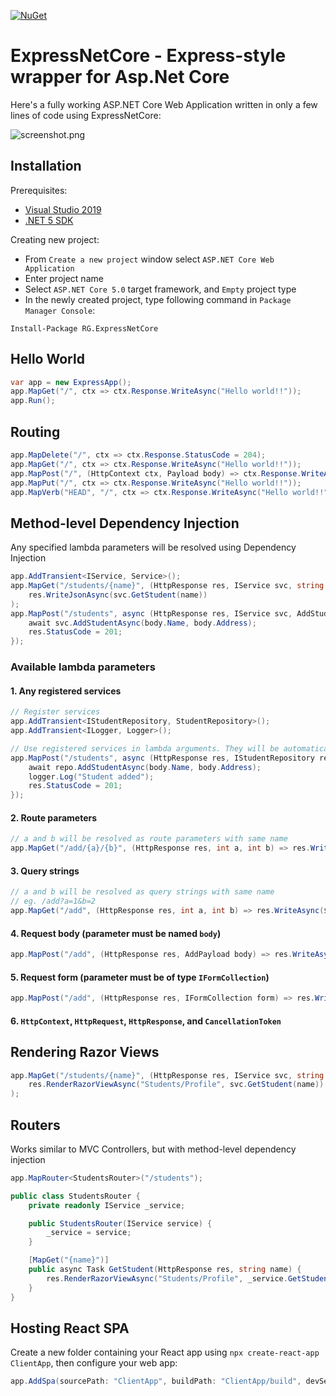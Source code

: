 [![NuGet](https://img.shields.io/nuget/v/RG.ExpressNetCore.svg)](https://www.nuget.org/packages/RG.ExpressNetCore/)

# ExpressNetCore - Express-style wrapper for Asp.Net Core

Here's a fully working ASP.NET Core Web Application written in only a few lines of code using ExpressNetCore:

![screenshot.png](https://raw.githubusercontent.com/ronnygunawan/express-netcore/master/screenshot.png)

## Installation
Prerequisites:
- [Visual Studio 2019](https://visualstudio.microsoft.com/vs/)
- [.NET 5 SDK](https://dotnet.microsoft.com/download/dotnet/5.0)

Creating new project:
- From `Create a new project` window select `ASP.NET Core Web Application`
- Enter project name
- Select `ASP.NET Core 5.0` target framework, and `Empty` project type
- In the newly created project, type following command in `Package Manager Console`:
```
Install-Package RG.ExpressNetCore
```

## Hello World

```cs
var app = new ExpressApp();
app.MapGet("/", ctx => ctx.Response.WriteAsync("Hello world!!"));
app.Run();
```

## Routing

```cs
app.MapDelete("/", ctx => ctx.Response.StatusCode = 204);
app.MapGet("/", ctx => ctx.Response.WriteAsync("Hello world!!"));
app.MapPost("/", (HttpContext ctx, Payload body) => ctx.Response.WriteAsync($"Hello {body.Name}!!"));
app.MapPut("/", ctx => ctx.Response.WriteAsync("Hello world!!"));
app.MapVerb("HEAD", "/", ctx => ctx.Response.WriteAsync("Hello world!!"));
```

## Method-level Dependency Injection

Any specified lambda parameters will be resolved using Dependency Injection

```cs
app.AddTransient<IService, Service>();
app.MapGet("/students/{name}", (HttpResponse res, IService svc, string name) =>
    res.WriteJsonAsync(svc.GetStudent(name))
);
app.MapPost("/students", async (HttpResponse res, IService svc, AddStudentPayload body) => {
    await svc.AddStudentAsync(body.Name, body.Address);
    res.StatusCode = 201;
});
```

### Available lambda parameters

#### 1. Any registered services

```cs
// Register services
app.AddTransient<IStudentRepository, StudentRepository>();
app.AddTransient<ILogger, Logger>();

// Use registered services in lambda arguments. They will be automatically resolved.
app.MapPost("/students", async (HttpResponse res, IStudentRepository repo, ILogger logger, AddStudentPayload body) => {
    await repo.AddStudentAsync(body.Name, body.Address);
    logger.Log("Student added");
    res.StatusCode = 201;
});
```

#### 2. Route parameters

```cs
// a and b will be resolved as route parameters with same name
app.MapGet("/add/{a}/{b}", (HttpResponse res, int a, int b) => res.WriteAsync($"{a + b}"));
```

#### 3. Query strings

```cs
// a and b will be resolved as query strings with same name
// eg. /add?a=1&b=2
app.MapGet("/add", (HttpResponse res, int a, int b) => res.WriteAsync($"{a + b}"));
```

#### 4. Request body (parameter must be named `body`)

```cs
app.MapPost("/add", (HttpResponse res, AddPayload body) => res.WriteAsync($"{body.A + body.B}"));
```

#### 5. Request form (parameter must be of type `IFormCollection`)

```cs
app.MapPost("/add", (HttpResponse res, IFormCollection form) => res.WriteAsync($"You uploaded {form.Files.Count} files."));
```

#### 6. `HttpContext`, `HttpRequest`, `HttpResponse`, and `CancellationToken`

## Rendering Razor Views
```cs
app.MapGet("/students/{name}", (HttpResponse res, IService svc, string name) =>
    res.RenderRazorViewAsync("Students/Profile", svc.GetStudent(name))
);
```

## Routers

Works similar to MVC Controllers, but with method-level dependency injection

```cs
app.MapRouter<StudentsRouter>("/students");

public class StudentsRouter {
    private readonly IService _service;

    public StudentsRouter(IService service) {
        _service = service;
    }

    [MapGet("{name}")]
    public async Task GetStudent(HttpResponse res, string name) {
        res.RenderRazorViewAsync("Students/Profile", _service.GetStudent(name));
    }
}
```

## Hosting React SPA

Create a new folder containing your React app using `npx create-react-app ClientApp`, then configure your web app:

```cs
app.AddSpa(sourcePath: "ClientApp", buildPath: "ClientApp/build", devServerNpmScript: "start");
```
